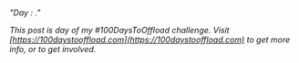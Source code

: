 # <Insert title here>
*"Day <number>: <Subtitle>."*

<Insert fabulous post here>



*This post is day <number> of my #100DaysToOffload challenge. Visit [https://100daystooffload.com](https://100daystooffload.com) to get more info, or to get involved.*